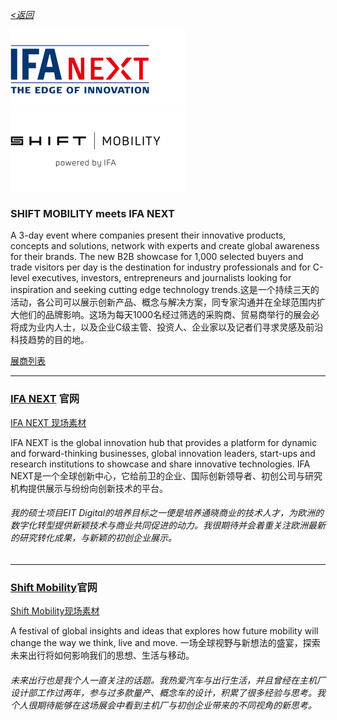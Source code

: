 _[<返回](https://github.com/Jeremiah-Y/IFA2020/blob/master/IFA%202020%20%E6%8A%A5%E9%81%93%E8%AE%A1%E5%88%92/IFA2020%20%E6%8A%A5%E9%81%93%E8%AE%A1%E5%88%92.md)_

[![IFA NEXT](https://github.com/Jeremiah-Y/IFA2020/blob/master/IFA%202020%20%E6%8A%A5%E9%81%93%E8%AE%A1%E5%88%92/img/IFA_NEXT_XSTabletUpright2019.png)](https://b2b.ifa-berlin.com/IFA/IFANEXT/) [![SHIFT](https://github.com/Jeremiah-Y/IFA2020/blob/master/IFA%202020%20%E6%8A%A5%E9%81%93%E8%AE%A1%E5%88%92/img/shift_mobility_XSTabletUpright2019.png)](https://b2b.ifa-berlin.com/IFA/ConventionsConferences/Shiftautomotive/)

###  **SHIFT MOBILITY meets IFA NEXT**

A 3-day event where companies present their innovative products, concepts and solutions, network with experts and create global awareness for their brands. The new B2B showcase for 1,000 selected buyers and trade visitors per day is the destination for industry professionals and for C-level executives, investors, entrepreneurs and journalists looking for inspiration and seeking cutting edge technology trends.这是一个持续三天的活动，各公司可以展示创新产品、概念与解决方案，同专家沟通并在全球范围内扩大他们的品牌影响。这场为每天1000名经过筛选的采购商、贸易商举行的展会必将成为业内人士，以及企业C级主管、投资人、企业家以及记者们寻求灵感及前沿科技趋势的目的地。

[展商列表](https://github.com/Jeremiah-Y/IFA2020/blob/master/IFA%202020%20%E6%8A%A5%E9%81%93%E8%AE%A1%E5%88%92/list%20of%20exhibitors/List-of-Exhibitors-SHIFT-MOBILITY.pdf)

---
### [IFA NEXT](https://b2b.ifa-berlin.com/IFA/IFANEXT/) 官网
[IFA NEXT 现场素材](https://github.com/Jeremiah-Y/IFA2020/blob/master/IFA%202020%20%E6%8A%A5%E9%81%93%E8%AE%A1%E5%88%92/IFA%20NEXT%20%E7%8E%B0%E5%9C%BA%E7%B4%A0%E6%9D%90.md)

IFA NEXT is the global innovation hub that provides a platform for dynamic and forward-thinking businesses, global innovation leaders, start-ups and research institutions to showcase and share innovative technologies. IFA NEXT是一个全球创新中心，它给前卫的企业、国际创新领导者、初创公司与研究机构提供展示与纷纷向创新技术的平台。

###### 我的硕士项目EIT Digital的培养目标之一便是培养通晓商业的技术人才，为欧洲的数字化转型提供新颖技术与商业共同促进的动力。我很期待并会着重关注欧洲最新的研究转化成果，与新颖的初创企业展示。

---
### [Shift Mobility](https://shift-mobility-ifa.com/)官网
[Shift Mobility现场素材](https://github.com/Jeremiah-Y/IFA2020/blob/master/IFA%202020%20%E6%8A%A5%E9%81%93%E8%AE%A1%E5%88%92/Shift%20Mobility%E7%8E%B0%E5%9C%BA%E7%B4%A0%E6%9D%90.md)

A festival of global insights and ideas that explores how future mobility will change the way we think, live and move. 一场全球视野与新想法的盛宴，探索未来出行将如何影响我们的思想、生活与移动。

###### 未来出行也是我个人一直关注的话题。我热爱汽车与出行生活，并且曾经在主机厂设计部工作过两年，参与过多款量产、概念车的设计，积累了很多经验与思考。我个人很期待能够在这场展会中看到主机厂与初创企业带来的不同视角的新思考。




